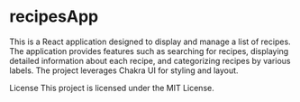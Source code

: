 # recipesApp
This is a React application designed to display and manage a list of recipes. The application provides features such as searching for recipes, displaying detailed information about each recipe, and categorizing recipes by various labels. The project leverages Chakra UI for styling and layout.

License
This project is licensed under the MIT License.

